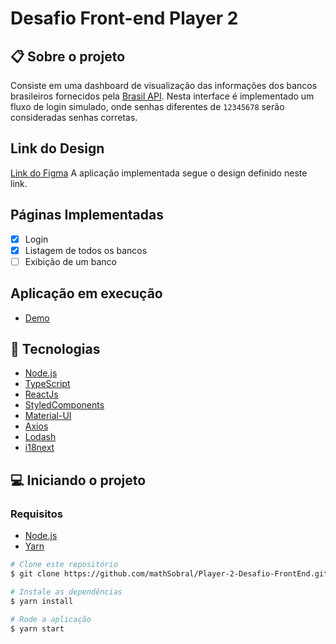 # Desafio Front-end Player 2

## 📋 Sobre o projeto

Consiste em uma dashboard de visualização das informações dos bancos brasileiros fornecidos pela [Brasil API](https://brasilapi.com.br/docs#tag/BANKS).
Nesta interface é implementado um fluxo de login simulado, onde senhas diferentes de `12345678` serão consideradas senhas corretas.

## Link do Design

[Link do Figma](https://www.figma.com/file/QXa5TNz53mCgHjcjx268E7/Untitled?node-id=0%3A1)
A aplicação implementada segue o design definido neste link.

## Páginas Implementadas

- [x] Login
- [x] Listagem de todos os bancos
- [ ] Exibição de um banco

## Aplicação em execução

- [Demo](https://player-2-desafio-front-end.vercel.app/)

## 🚀 Tecnologias

- [Node.js](https://nodejs.org/en/)
- [TypeScript](https://www.typescriptlang.org/)
- [ReactJs](https://reactjs.org/)
- [StyledComponents](https://styled-components.com/)
- [Material-UI](https://material-ui.com/pt/)
- [Axios](https://github.com/axios/axios)
- [Lodash](https://lodash.com/docs/4.17.15)
- [i18next](https://www.i18next.com/)

## 💻 Iniciando o projeto

### Requisitos

- [Node.js](https://nodejs.org/en/)
- [Yarn](https://classic.yarnpkg.com/)

```bash
# Clone este repositório
$ git clone https://github.com/mathSobral/Player-2-Desafio-FrontEnd.git

# Instale as dependências
$ yarn install

# Rode a aplicação
$ yarn start

```
